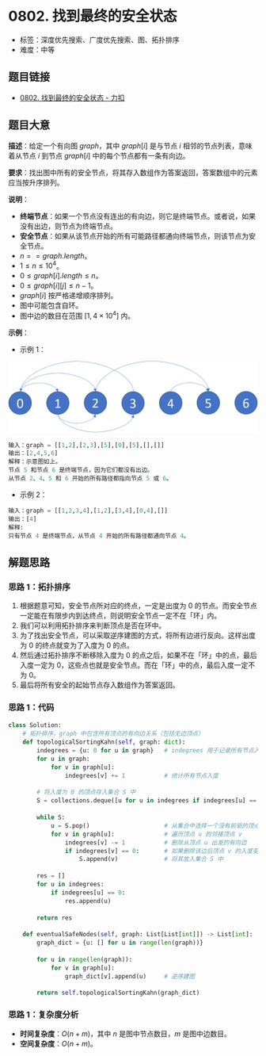 # 0802. 找到最终的安全状态

- 标签：深度优先搜索、广度优先搜索、图、拓扑排序
- 难度：中等

## 题目链接

- [0802. 找到最终的安全状态 - 力扣](https://leetcode.cn/problems/find-eventual-safe-states/)

## 题目大意

**描述**：给定一个有向图 $graph$，其中 $graph[i]$ 是与节点 $i$ 相邻的节点列表，意味着从节点 $i$ 到节点 $graph[i]$ 中的每个节点都有一条有向边。

**要求**：找出图中所有的安全节点，将其存入数组作为答案返回，答案数组中的元素应当按升序排列。

**说明**：

- **终端节点**：如果一个节点没有连出的有向边，则它是终端节点。或者说，如果没有出边，则节点为终端节点。
- **安全节点**：如果从该节点开始的所有可能路径都通向终端节点，则该节点为安全节点。
- $n == graph.length$。
- $1 \le n \le 10^4$。
- $0 \le graph[i].length \le n$。
- $0 \le graph[i][j] \le n - 1$。
- $graph[i]$ 按严格递增顺序排列。
- 图中可能包含自环。
- 图中边的数目在范围 $[1, 4 \times 10^4]$ 内。

**示例**：

- 示例 1：

![](../images/20201024080201.png)

```python
输入：graph = [[1,2],[2,3],[5],[0],[5],[],[]]
输出：[2,4,5,6]
解释：示意图如上。
节点 5 和节点 6 是终端节点，因为它们都没有出边。
从节点 2、4、5 和 6 开始的所有路径都指向节点 5 或 6。
```

- 示例 2：

```python
输入：graph = [[1,2,3,4],[1,2],[3,4],[0,4],[]]
输出：[4]
解释:
只有节点 4 是终端节点，从节点 4 开始的所有路径都通向节点 4。
```

## 解题思路

### 思路 1：拓扑排序

1. 根据题意可知，安全节点所对应的终点，一定是出度为 $0$ 的节点。而安全节点一定能在有限步内到达终点，则说明安全节点一定不在「环」内。
2. 我们可以利用拓扑排序来判断顶点是否在环中。
3. 为了找出安全节点，可以采取逆序建图的方式，将所有边进行反向。这样出度为 $0$ 的终点就变为了入度为 $0$ 的点。
4. 然后通过拓扑排序不断移除入度为 $0$ 的点之后，如果不在「环」中的点，最后入度一定为 $0$，这些点也就是安全节点。而在「环」中的点，最后入度一定不为 $0$。
5. 最后将所有安全的起始节点存入数组作为答案返回。

### 思路 1：代码

```python
class Solution:
    # 拓扑排序，graph 中包含所有顶点的有向边关系（包括无边顶点）
    def topologicalSortingKahn(self, graph: dict):
        indegrees = {u: 0 for u in graph}   # indegrees 用于记录所有节点入度
        for u in graph:
            for v in graph[u]:
                indegrees[v] += 1           # 统计所有节点入度
        
        # 将入度为 0 的顶点存入集合 S 中
        S = collections.deque([u for u in indegrees if indegrees[u] == 0])
        
        while S:
            u = S.pop()                     # 从集合中选择一个没有前驱的顶点 0
            for v in graph[u]:              # 遍历顶点 u 的邻接顶点 v
                indegrees[v] -= 1           # 删除从顶点 u 出发的有向边
                if indegrees[v] == 0:       # 如果删除该边后顶点 v 的入度变为 0
                    S.append(v)             # 将其放入集合 S 中
        
        res = []
        for u in indegrees:
            if indegrees[u] == 0:
                res.append(u)
        
        return res
        
    def eventualSafeNodes(self, graph: List[List[int]]) -> List[int]:
        graph_dict = {u: [] for u in range(len(graph))}

        for u in range(len(graph)):
            for v in graph[u]:
                graph_dict[v].append(u)     # 逆序建图

        return self.topologicalSortingKahn(graph_dict)
```

### 思路 1：复杂度分析

- **时间复杂度**：$O(n + m)$，其中 $n$ 是图中节点数目，$m$ 是图中边数目。
- **空间复杂度**：$O(n + m)$。

